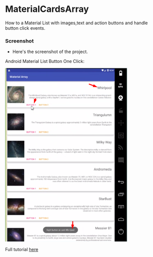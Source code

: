 # MaterialCardsArray
How to a Material List with images,text and action buttons and handle button click events.

### Screenshot

- Here's the screenshot of the project.


Android Material List Button One Click:


![Android Material List Button One Click](https://github.com/Oclemy/MaterialCardsArray/blob/master/demos/MaterialArray1.png?raw=true)

Full tutorial [here](http://camposha.info/source/android-material-list-with-textsimages-and-action-buttons/)

